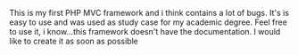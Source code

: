 This is my first PHP MVC framework and i think contains a lot of bugs.
It's is easy to use and was used as study case for my academic degree.
Feel free to use it, i know...this framework doesn't have the documentation. I would like to create it as soon as possible
